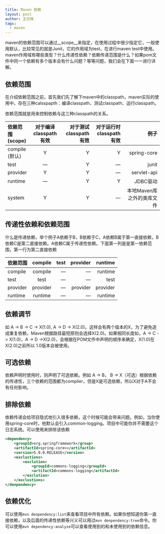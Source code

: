 ```yaml
---
title: Maven 依赖
layout: post
author: 王召辉
tags:
  - maven
---
```


maven的依赖范围可以通过__scope__来指定，在使用过程中很少指定它，一般使用默认，比较常见的就是Junit，它的作用域为test，在进行maven test中使用。maven作用域有哪些类型？什么传递性依赖？依赖传递范围是什么？如果pom文件中同一个依赖有多个版本会有什么问题？等等问题，我们会在下面一一进行详解。

## 依赖范围

在介绍依赖范围之前，首先我们先了解下maven中的classpath，maven实际的使用中，存在三种calsspapth：编译classpath、测试classpath、运行classpath。

依赖范围就是用来控制依赖与这三种classpath的关系。

| 依赖范围<br/>(scope)  | 对于编译<br />classpath有效  | 对于测试<br />classpath有效 |对于运行时<br/>classpath有效|例子|
|:------------- |:---------------:| -------------:|--------------:|----------:|
| compile<br/>(默认)      | Y | Y | Y| spring-core|
|test| — | Y| —| junit |
|provider | Y | Y | —| servlet-api|
|runtime| — | Y | Y| JDBC驱动|
|system| Y| Y | —| 本地Maven库之外的类库文件|

## 传递性依赖和依赖范围

什么是传递依赖，举个例子A依赖于B，B依赖于C，A依赖B属于第一直接依赖，B依赖C是第二直接依赖。A依赖C属于传递性依赖。下面第一列是是第一依赖范围，第一行为第二直接依赖

| 依赖范围  | compile | test | provider | runtime |
|:------------- |:----------:| -----:|------------:|----------:|
| compile      | compile |  —| —|runtime|
| test| test| — | — | test |
| provider | provider | — | provider | provider |
| runtime | runtime| — | — | runtime |


## 依赖调节

如 A -> B -> C -> X(1.0), A -> D -> X(2.0)。这样会有两个版本的X，为了避免造成重复依赖，Maven根据路径最短原则会选择X(2.0)。如果相同长度如，A -> C -> X(1.0)，A -> D ->X(2.0)，会根据在POM文件中声明的顺序来确定，X(1.0)在X(2.0)之前所以 1.0版本会被使用。


## 可选依赖

依赖声明时使用<optional>时，则声明了可选依赖。例如 A -> B， B -> X（可选）根据依赖的传递性，三个依赖的范围都为compiler，但是X是可选依赖，所以X对于A不会有任何影响。

## 排除依赖

依赖传递会给项目隐式地引入很多依赖，这个时候可能会带来问题。例如，当你使用spring-core时，他默认会引入common-logging。项目中可能你并不需要这个日志系统。可以使用<exclustion>来排除该依赖

``` xml
<dependency>
	<groupId>org.springframework</group>
	<artifactId>spring-core></artifactId>
	<version>5.0.0.RELEASE</version>
	<exclustions>
		<exclution>
			<groupId>commons-logging</groupId>
			<artifactId>commons-logging</artifactId>
		</exclution>
	</exclustions>
</denpendency>
```

## 依赖优化

可以使用``mvn denpendency:list``来查看项目中所有依赖。如果你想知道你第一直接依赖，以及后面的传递性依赖等兴义可以用过``mvn denpendency:tree``命令。你可以使用``mvn dependency:analyze``可以查看使用到的和未使用到的依赖信息。